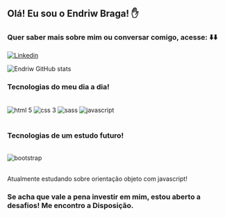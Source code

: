 
## Olá! Eu sou o Endriw Braga! ✋ 

### Quer saber mais sobre mim ou conversar comigo, acesse: ⬇️⬇️<br> 

[![Linkedin](https://img.shields.io/badge/LinkedIn-0077B5?style=for-the-badge&logo=linkedin&logoColor=white)](https://www.linkedin.com/in/endriw-braga/)<br>

![Endriw GitHub stats](https://github-readme-stats.vercel.app/api?username=EndriwBraga&show_icons=true&theme=radical)


### Tecnologias do meu dia a dia! 

<div style="display: inline_block"><br>
    <img align="center" alt="html 5" src="https://img.shields.io/badge/HTML5-E34F26?style=for-the-badge&logo=html5&logoColor=white">
    <img align="center" alt="css 3" src="https://img.shields.io/badge/CSS3-1572B6?style=for-the-badge&logo=css3&logoColor=white">
    <img align="center" alt="sass" src="https://img.shields.io/badge/Sass-CC6699?style=for-the-badge&logo=sass&logoColor=white">
    <img align="center" alt="javascript" src="https://img.shields.io/badge/JavaScript-323330?style=for-the-badge&logo=javascript&logoColor=F7DF1E">
    
</div><br>

### Tecnologias de um estudo futuro!

<div style="display: inline_block"><br>
     <img align="center" alt="bootstrap" src="https://img.shields.io/badge/Bootstrap-563D7C?style=for-the-badge&logo=bootstrap&logoColor=white">
     
</div><br>

Atualmente estudando sobre orientação objeto com javascript!

### Se acha que vale a pena investir em mim, estou aberto a desafios! Me encontro a Disposição.
